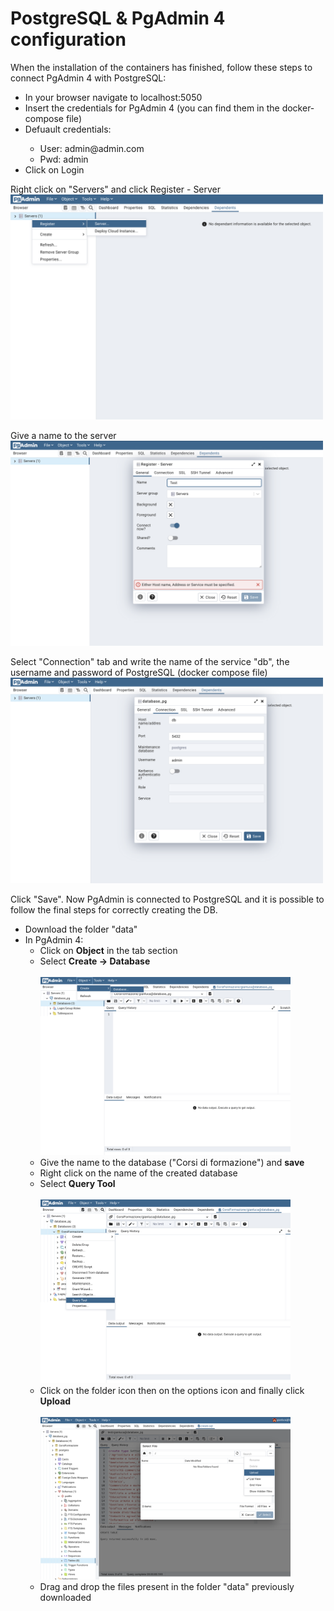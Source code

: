 # PostgreSQL & PgAdmin 4 configuration

When the installation of the containers has finished, follow these steps to connect PgAdmin 4 with PostgreSQL:
<ul>
  <li>In your browser navigate to localhost:5050</li>
  <li>Insert the credentials for PgAdmin 4 (you can find them in the docker-compose file)</li>
  <li>Defuault credentials:</li>
  <ul><li>User: admin@admin.com</li><li>Pwd: admin</li></ul>
  <li>Click on Login</li>
</ul>

Right click on "Servers" and click Register - Server</br>
<img src="../assets/server%20creation.png" width = 500/></br>

Give a name to the server</br>
<img src="../assets/general.png" width = 500/></br>

Select "Connection" tab and write the name of the service "db", the username and password of PostgreSQL (docker compose file)<br>
<img src="../assets/db.png" width = 500/></br>

Click "Save". Now PgAdmin is connected to PostgreSQL and it is possible to follow the final steps for correctly creating the DB.

<ul>
  <li> Download the folder "data" </li>
  <li> In PgAdmin 4:
    <ul>
      <li>Click on <b>Object</b> in the tab section </li>
      <li>Select <b>Create -> Database </b></li>
      </br><img src="../assets/createdb.png" width = "400"/></br>
      <li>Give the name to the database ("Corsi di formazione") and <b>save</b></li>
      <li>Right click on the name of the created database</li>
      <li>Select <b>Query Tool</b></li>
      </br><img src="../assets/querytool.png" width = "400"/></br>
      <li>Click on the folder icon then on the options icon and finally click <b>Upload</b></li>
      </br><img src="../assets/options.png" width = "400"/></br>
      <li>Drag and drop the files present in the folder "data" previously downloaded</li>
    </ul>
  </li>
</ul>
